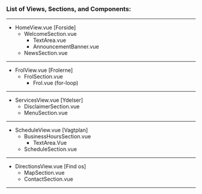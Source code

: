 
### List of Views, Sections, and Components:
---
- HomeView.vue [Forside]
  - WelcomeSection.vue
    - TextArea.vue
    - AnnouncementBanner.vue
  - NewsSection.vue 
---
- FrolView.vue [Frolerne]
  - FrolSection.vue
    - Frol.vue (for-loop) 
---
- ServicesView.vue [Ydelser]
  - DisclaimerSection.vue
  - MenuSection.vue
---
- ScheduleView.vue [Vagtplan]
  - BusinessHoursSection.vue
    - TextArea.Vue
  - ScheduleSection.vue
---
- DirectionsView.vue [Find os]
  - MapSection.vue
  - ContactSection.vue
---


<style>
    
</style>